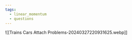 ```yaml
---
tags:
  - linear_momentum
  - questions
---
```

![[Trains Cars Attach Problems-20240327220931625.webp]]